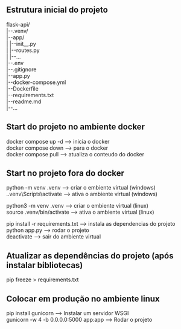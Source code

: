 ## Estrutura inicial do projeto
flask-api/  
|--.venv/  
|--app/  
|   |--init__.py  
|   |--routes.py  
|   |--...  
|--.env  
|--.gitignore  
|--app.py  
|--docker-compose.yml  
|--Dockerfile  
|--requirements.txt  
|--readme.md  
|--...  
  
## Start do projeto no ambiente docker
docker compose up -d    --> inicia o docker  
docker compose down     --> para o docker    
docker compose pull     --> atualiza o conteudo do docker  

## Start no projeto fora do docker
python -m venv .venv                --> criar o embiente virtual (windows)  
.\.venv\Scripts\activate            --> ativa o ambiente virtual  (windows) 
  
python3 -m venv .venv                --> criar o embiente virtual (linux)   
source .venv/bin/activate           --> ativa o ambiente virtual  (linux)  
  
pip install -r requirements.txt     --> instala as dependencias do projeto  
python app.py                       --> rodar o projeto  
deactivate                          --> sair do ambiente virtual

## Atualizar as dependências do projeto (após instalar bibliotecas)
pip freeze > requirements.txt

## Colocar em produção no ambiente linux
pip install gunicorn                        --> Instalar um servidor WSGI  
gunicorn -w 4 -b 0.0.0.0:5000 app:app       --> Rodar o projeto  


